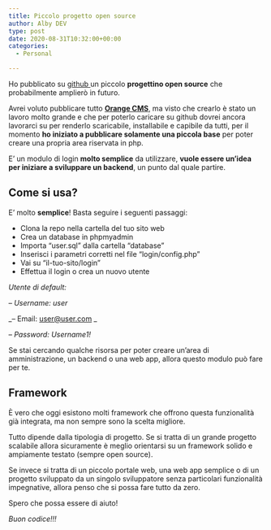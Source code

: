 ```yaml
---
title: Piccolo progetto open source
author: Alby DEV
type: post
date: 2020-08-31T10:32:00+00:00
categories:
  - Personal

---
```

Ho pubblicato su <a href="https://github.com/" target="_blank" rel="noreferrer noopener">github </a>un piccolo **progettino open source** che probabilmente amplierò in futuro.

Avrei voluto pubblicare tutto **<a href="https://orange.albydev.net/" target="_blank" rel="noreferrer noopener">Orange CMS</a>**, ma visto che crearlo è stato un lavoro molto grande e che per poterlo caricare su github dovrei ancora lavorarci su per renderlo scaricabile, installabile e capibile da tutti, per il momento **ho iniziato a pubblicare solamente una piccola base** per poter creare una propria area riservata in php.

E’ un modulo di login **molto semplice** da utilizzare, **vuole essere un’idea per iniziare a sviluppare un backend**, un punto dal quale partire.

## Come si usa?

E’ molto **semplice**! Basta seguire i seguenti passaggi:

  * Clona la repo nella cartella del tuo sito web
  * Crea un database in phpmyadmin
  * Importa “user.sql” dalla cartella “database”
  * Inserisci i parametri corretti nel file “login/config.php”
  * Vai su “il-tuo-sito/login”
  * Effettua il login o crea un nuovo utente

_Utente di default:_

_– Username: user_

_– Email: user@user.com _

_– Password: Username1!_

Se stai cercando qualche risorsa per poter creare un’area di amministrazione, un backend o una web app, allora questo modulo può fare per te.

## Framework

È vero che oggi esistono molti framework che offrono questa funzionalità già integrata, ma non sempre sono la scelta migliore.

Tutto dipende dalla tipologia di progetto. Se si tratta di un grande progetto scalabile allora sicuramente è meglio orientarsi su un framework solido e ampiamente testato (sempre open source).

Se invece si tratta di un piccolo portale web, una web app semplice o di un progetto sviluppato da un singolo sviluppatore senza particolari funzionalità impegnative, allora penso che si possa fare tutto da zero.

Spero che possa essere di aiuto!

_Buon codice!!!_